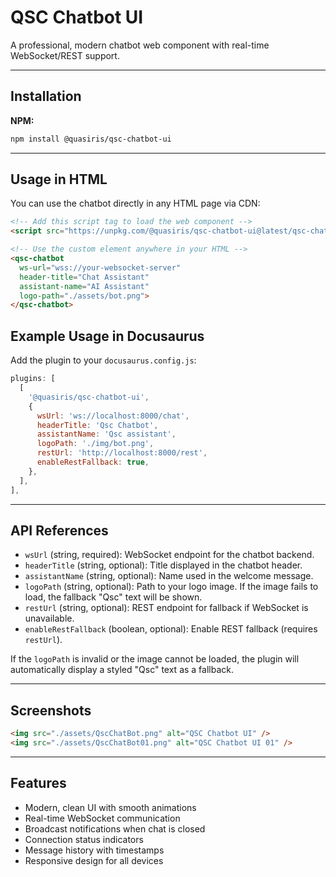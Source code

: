 # QSC Chatbot UI

A professional, modern chatbot web component with real-time WebSocket/REST support.

---

## Installation

**NPM:**
```sh
npm install @quasiris/qsc-chatbot-ui
```

---

## Usage in HTML

You can use the chatbot directly in any HTML page via CDN:

```html
<!-- Add this script tag to load the web component -->
<script src="https://unpkg.com/@quasiris/qsc-chatbot-ui@latest/qsc-chatbot.js"></script>

<!-- Use the custom element anywhere in your HTML -->
<qsc-chatbot
  ws-url="wss://your-websocket-server"
  header-title="Chat Assistant"
  assistant-name="AI Assistant"
  logo-path="./assets/bot.png">
</qsc-chatbot>
```
## Example Usage in Docusaurus

Add the plugin to your `docusaurus.config.js`:

```js
plugins: [
  [
    '@quasiris/qsc-chatbot-ui',
    {
      wsUrl: 'ws://localhost:8000/chat', 
      headerTitle: 'Qsc Chatbot',        
      assistantName: 'Qsc assistant',    
      logoPath: './img/bot.png',        
      restUrl: 'http://localhost:8000/rest', 
      enableRestFallback: true,             
    },
  ],
],
```
---
## API References

- `wsUrl` (string, required): WebSocket endpoint for the chatbot backend.
- `headerTitle` (string, optional): Title displayed in the chatbot header.
- `assistantName` (string, optional): Name used in the welcome message.
- `logoPath` (string, optional): Path to your logo image. If the image fails to load, the fallback "Qsc" text will be shown.
- `restUrl` (string, optional): REST endpoint for fallback if WebSocket is unavailable.
- `enableRestFallback` (boolean, optional): Enable REST fallback (requires `restUrl`).

If the `logoPath` is invalid or the image cannot be loaded, the plugin will automatically display a styled "Qsc" text as a fallback.

---

## Screenshots

```html
<img src="./assets/QscChatBot.png" alt="QSC Chatbot UI" />
<img src="./assets/QscChatBot01.png" alt="QSC Chatbot UI 01" />
```

---

## Features

- Modern, clean UI with smooth animations
- Real-time WebSocket communication
- Broadcast notifications when chat is closed
- Connection status indicators
- Message history with timestamps
- Responsive design for all devices



